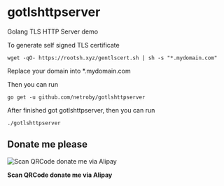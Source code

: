 # gotlshttpserver


Golang TLS HTTP Server demo

To generate self signed TLS certificate

```shell
wget -qO- https://rootsh.xyz/gentlscert.sh | sh -s "*.mydomain.com"
```

Replace your domain into *.mydomain.com

Then you can run

```
go get -u github.com/netroby/gotlshttpserver
```

After finished got gotlshttpserver, then you can run

```
./gotlshttpserver
```


## Donate me please

![Scan QRCode donate me via Alipay](https://www.netroby.com/assets/images/alipayme.jpg)

**Scan QRCode donate me via Alipay**
